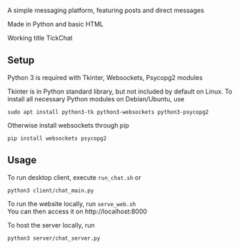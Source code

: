 A simple messaging platform, featuring posts and direct messages

Made in Python and basic HTML

Working title TickChat

## Setup
Python 3 is required with Tkinter, Websockets, Psycopg2 modules

Tkinter is in Python standard library, but not included by default on Linux. To install all necessary Python modules on Debian/Ubuntu, use
```
sudo apt install python3-tk python3-websockets python3-psycopg2
```
Otherwise install websockets through pip
```
pip install websockets psycopg2
```

## Usage
To run desktop client, execute `run_chat.sh` or
```
python3 client/chat_main.py
```

To run the website locally, run `serve_web.sh`
<br>You can then access it on http://localhost:8000

To host the server locally, run
```
python3 server/chat_server.py
```
